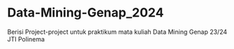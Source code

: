 # Data-Mining-Genap_2024
Berisi Project-project untuk praktikum mata kuliah Data Mining Genap 23/24 JTI Polinema
